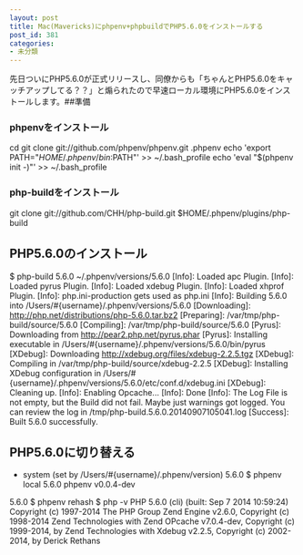 ```yaml
---
layout: post
title: Mac(Mavericks)にphpenv+phpbuildでPHP5.6.0をインストールする
post_id: 381
categories: 
- 未分類
---
```


先日ついにPHP5.6.0が正式リリースし、同僚からも「ちゃんとPHP5.6.0をキャッチアップしてる？？」と煽られたので早速ローカル環境にPHP5.6.0をインストールします。##準備



### phpenvをインストール



cd
git clone git://github.com/phpenv/phpenv.git .phpenv
echo 'export PATH="$HOME/.phpenv/bin:$PATH"' >> ~/.bash_profile
echo 'eval "$(phpenv init -)"' >> ~/.bash_profile


### php-buildをインストール



git clone git://github.com/CHH/php-build.git $HOME/.phpenv/plugins/php-build


## PHP5.6.0のインストール



$ php-build 5.6.0 ~/.phpenv/versions/5.6.0
[Info]: Loaded apc Plugin.
[Info]: Loaded pyrus Plugin.
[Info]: Loaded xdebug Plugin.
[Info]: Loaded xhprof Plugin.
[Info]: php.ini-production gets used as php.ini
[Info]: Building 5.6.0 into /Users/#{username}/.phpenv/versions/5.6.0
[Downloading]: http://php.net/distributions/php-5.6.0.tar.bz2
[Preparing]: /var/tmp/php-build/source/5.6.0
[Compiling]: /var/tmp/php-build/source/5.6.0
[Pyrus]: Downloading from http://pear2.php.net/pyrus.phar
[Pyrus]: Installing executable in /Users/#{username}/.phpenv/versions/5.6.0/bin/pyrus
[XDebug]: Downloading http://xdebug.org/files/xdebug-2.2.5.tgz
[XDebug]: Compiling in /var/tmp/php-build/source/xdebug-2.2.5
[XDebug]: Installing XDebug configuration in /Users/#{username}/.phpenv/versions/5.6.0/etc/conf.d/xdebug.ini
[XDebug]: Cleaning up.
[Info]: Enabling Opcache...
[Info]: Done
[Info]: The Log File is not empty, but the Build did not fail. Maybe just warnings got logged. You can review the log in /tmp/php-build.5.6.0.20140907105041.log
[Success]: Built 5.6.0 successfully.


## PHP5.6.0に切り替える



*   system (set by /Users/#{username}/.phpenv/version)
  5.6.0
$ phpenv local 5.6.0
phpenv v0.0.4-dev

5.6.0
$ phpenv rehash
$ php -v
PHP 5.6.0 (cli) (built: Sep  7 2014 10:59:24) 
Copyright (c) 1997-2014 The PHP Group
Zend Engine v2.6.0, Copyright (c) 1998-2014 Zend Technologies
    with Zend OPcache v7.0.4-dev, Copyright (c) 1999-2014, by Zend Technologies
    with Xdebug v2.2.5, Copyright (c) 2002-2014, by Derick Rethans